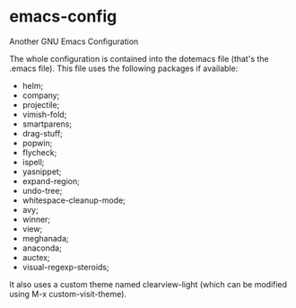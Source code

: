 # emacs-config
Another GNU Emacs Configuration

The whole configuration is contained into the dotemacs file (that's
the .emacs file). This file uses the following packages if available:

- helm;
- company;
- projectile;
- vimish-fold;
- smartparens;
- drag-stuff;
- popwin;
- flycheck;
- ispell;
- yasnippet;
- expand-region;
- undo-tree;
- whitespace-cleanup-mode;
- avy;
- winner;
- view;
- meghanada;
- anaconda;
- auctex;
- visual-regexp-steroids;

It also uses a custom theme named clearview-light (which can be modified using M-x custom-visit-theme).
